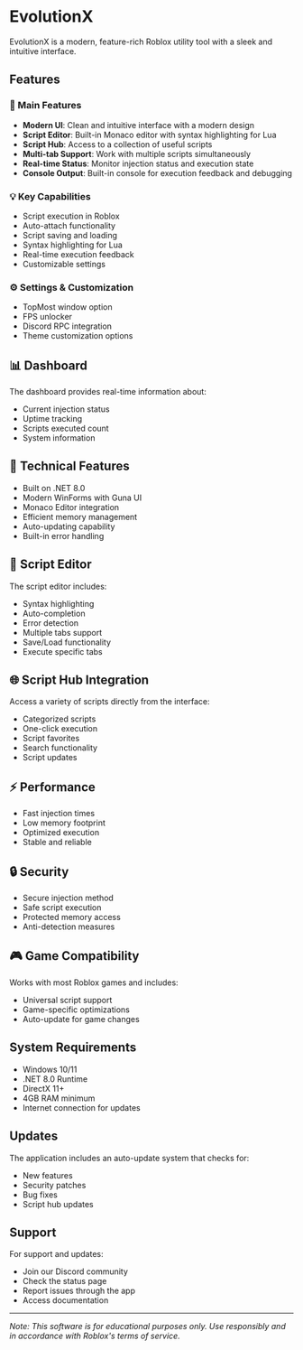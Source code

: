 # EvolutionX

EvolutionX is a modern, feature-rich Roblox utility tool with a sleek and intuitive interface.

## Features

### 🚀 Main Features

- **Modern UI**: Clean and intuitive interface with a modern design
- **Script Editor**: Built-in Monaco editor with syntax highlighting for Lua
- **Script Hub**: Access to a collection of useful scripts
- **Multi-tab Support**: Work with multiple scripts simultaneously
- **Real-time Status**: Monitor injection status and execution state
- **Console Output**: Built-in console for execution feedback and debugging

### 💡 Key Capabilities

- Script execution in Roblox
- Auto-attach functionality
- Script saving and loading
- Syntax highlighting for Lua
- Real-time execution feedback
- Customizable settings

### ⚙️ Settings & Customization

- TopMost window option
- FPS unlocker
- Discord RPC integration
- Theme customization options

## 📊 Dashboard

The dashboard provides real-time information about:
- Current injection status
- Uptime tracking
- Scripts executed count
- System information

## 🔧 Technical Features

- Built on .NET 8.0
- Modern WinForms with Guna UI
- Monaco Editor integration
- Efficient memory management
- Auto-updating capability
- Built-in error handling

## 📝 Script Editor

The script editor includes:
- Syntax highlighting
- Auto-completion
- Error detection
- Multiple tabs support
- Save/Load functionality
- Execute specific tabs

## 🌐 Script Hub Integration

Access a variety of scripts directly from the interface:
- Categorized scripts
- One-click execution
- Script favorites
- Search functionality
- Script updates

## ⚡ Performance

- Fast injection times
- Low memory footprint
- Optimized execution
- Stable and reliable

## 🔒 Security

- Secure injection method
- Safe script execution
- Protected memory access
- Anti-detection measures

## 🎮 Game Compatibility

Works with most Roblox games and includes:
- Universal script support
- Game-specific optimizations
- Auto-update for game changes

## System Requirements

- Windows 10/11
- .NET 8.0 Runtime
- DirectX 11+
- 4GB RAM minimum
- Internet connection for updates

## Updates

The application includes an auto-update system that checks for:
- New features
- Security patches
- Bug fixes
- Script hub updates

## Support

For support and updates:
- Join our Discord community
- Check the status page
- Report issues through the app
- Access documentation

---

*Note: This software is for educational purposes only. Use responsibly and in accordance with Roblox's terms of service.*
